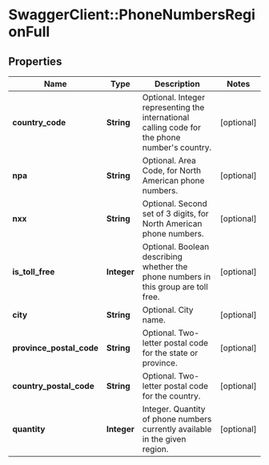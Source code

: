 # SwaggerClient::PhoneNumbersRegionFull

## Properties
Name | Type | Description | Notes
------------ | ------------- | ------------- | -------------
**country_code** | **String** | Optional. Integer representing the international calling code for the phone number&#39;s country. | [optional] 
**npa** | **String** | Optional. Area Code, for North American phone numbers. | [optional] 
**nxx** | **String** | Optional. Second set of 3 digits, for North American phone numbers. | [optional] 
**is_toll_free** | **Integer** | Optional. Boolean describing whether the phone numbers in this group are toll free. | [optional] 
**city** | **String** | Optional. City name. | [optional] 
**province_postal_code** | **String** | Optional. Two-letter postal code for the state or province. | [optional] 
**country_postal_code** | **String** | Optional. Two-letter postal code for the country. | [optional] 
**quantity** | **Integer** | Integer. Quantity of phone numbers currently available in the given region. | [optional] 


